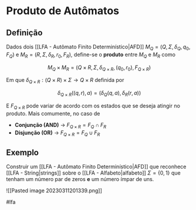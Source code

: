 
# Produto de Autômatos

## Definição

Dados dois [[LFA - Autômato Finito Determinístico|AFD]] $M_Q =(Q, \Sigma, \delta_Q, q_0, F_Q)$ e $M_R =(R, \Sigma, \delta_R, r_0, F_R)$, define-se o **produto** entre $M_Q$ e $M_R$ como

$$
M_Q \times M_R = (Q \times R, \Sigma, \delta_{Q \times R}, (q_0, r_0), F_{Q \times R})
$$

Em que $\delta_{Q \times R}: (Q \times R) \times \Sigma \to Q \times R$ definida por

$$
\delta_{Q \times R}((q, r), a) = ( \delta_Q(q, a), \delta_R(r, a) ) 
$$

E $F_{Q \times R}$ pode variar de acordo com os estados que se deseja atingir no produto. Mais comumente, no caso de

- **Conjunção (AND)** -> $F_{Q \times R} = F_Q \cap F_R$
- **Disjunção (OR)** -> $F_{Q \times R} = F_Q \cup F_R$

## Exemplo

Construir um [[LFA - Autômato Finito Determinístico|AFD]] que reconhece [[LFA - String|strings]] sobre o [[LFA - Alfabeto|alfabeto]] $\Sigma = \{0,1\}$ que tenham um número par de zeros **e** um número ímpar de uns.

![[Pasted image 20230311201339.png]]


#lfa

